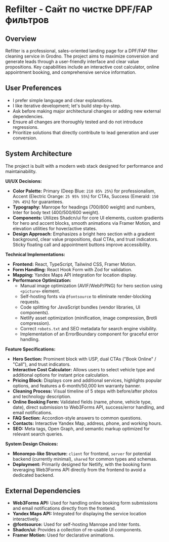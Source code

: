 # Refilter - Сайт по чистке DPF/FAP фильтров

## Overview
Refilter is a professional, sales-oriented landing page for a DPF/FAP filter cleaning service in Grodno. The project aims to maximize conversion and generate leads through a user-friendly interface and clear value propositions. Key capabilities include an interactive cost calculator, online appointment booking, and comprehensive service information.

## User Preferences
- I prefer simple language and clear explanations.
- I like iterative development; let's build step-by-step.
- Ask before making major architectural changes or adding new external dependencies.
- Ensure all changes are thoroughly tested and do not introduce regressions.
- Prioritize solutions that directly contribute to lead generation and user conversion.

## System Architecture
The project is built with a modern web stack designed for performance and maintainability.

**UI/UX Decisions:**
- **Color Palette:** Primary (Deep Blue: `210 85% 25%`) for professionalism, Accent (Electric Orange: `25 95% 55%`) for CTAs, Success (Emerald: `150 70% 45%`) for guarantees.
- **Typography:** Manrope for headings (700/800 weight) and numbers, Inter for body text (400/500/600 weight).
- **Components:** Utilizes Shadcn/ui for core UI elements, custom gradients for hero and accent blocks, smooth animations via Framer Motion, and elevation utilities for hover/active states.
- **Design Approach:** Emphasizes a bright hero section with a gradient background, clear value propositions, dual CTAs, and trust indicators. Sticky floating call and appointment buttons improve accessibility.

**Technical Implementations:**
- **Frontend:** React, TypeScript, Tailwind CSS, Framer Motion.
- **Form Handling:** React Hook Form with Zod for validation.
- **Mapping:** Yandex Maps API integration for location display.
- **Performance Optimization:**
    - Manual image optimization (AVIF/WebP/PNG) for hero section using `<picture>` element.
    - Self-hosting fonts via `@fontsource` to eliminate render-blocking requests.
    - Code splitting for JavaScript bundles (vendor libraries, UI components).
    - Netlify asset optimization (minification, image compression, Brotli compression).
    - Correct `robots.txt` and SEO metadata for search engine visibility.
    - Implementation of an ErrorBoundary component for graceful error handling.

**Feature Specifications:**
- **Hero Section:** Prominent block with USP, dual CTAs ("Book Online" / "Call"), and trust indicators.
- **Interactive Cost Calculator:** Allows users to select vehicle type and additional options for instant price calculation.
- **Pricing Block:** Displays core and additional services, highlights popular options, and features a 6-month/50,000 km warranty banner.
- **Cleaning Process:** Visual timeline of 5 steps with before/after photos and technology description.
- **Online Booking Form:** Validated fields (name, phone, vehicle type, date), direct submission to Web3Forms API, success/error handling, and email notifications.
- **FAQ Section:** Accordion-style answers to common questions.
- **Contacts:** Interactive Yandex Map, address, phone, and working hours.
- **SEO:** Meta tags, Open Graph, and semantic markup optimized for relevant search queries.

**System Design Choices:**
- **Monorepo-like Structure:** `client` for frontend, `server` for potential backend (currently minimal), `shared` for common types and schemas.
- **Deployment:** Primarily designed for Netlify, with the booking form leveraging Web3Forms API directly from the frontend to avoid a dedicated backend.

## External Dependencies
- **Web3Forms API:** Used for handling online booking form submissions and email notifications directly from the frontend.
- **Yandex Maps API:** Integrated for displaying the service location interactively.
- **@fontsource:** Used for self-hosting Manrope and Inter fonts.
- **Shadcn/ui:** Provides a collection of re-usable UI components.
- **Framer Motion:** Used for declarative animations.